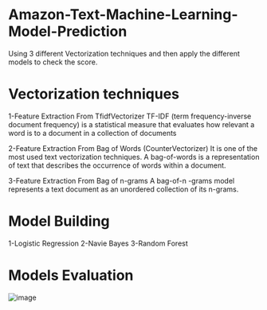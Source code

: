 # Amazon-Text-Machine-Learning-Model-Prediction
Using 3 different Vectorization techniques and then apply the different models to check the score.

# Vectorization techniques
1-Feature Extraction From TfidfVectorizer
TF-IDF (term frequency-inverse document frequency) is a statistical measure that evaluates how relevant a word is to a document in a collection of documents

2-Feature Extraction From Bag of Words (CounterVectorizer)
It is one of the most used text vectorization techniques. A bag-of-words is a representation of text that describes the occurrence of words within a document.

3-Feature Extraction From Bag of n-grams
A bag-of-n -grams model represents a text document as an unordered collection of its n-grams.

# Model Building
1-Logistic Regression
2-Navie Bayes
3-Random Forest

# Models Evaluation
![image](https://user-images.githubusercontent.com/65563164/183374436-ffd4e1c2-4784-40a0-9566-f1f62a692b45.png)

